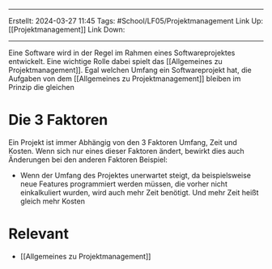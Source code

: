 
--- 
Erstellt: 2024-03-27    11:45 
Tags: #School/LF05/Projektmanagement 
Link Up: [[Projektmanagement]]
Link Down:

---

Eine Software wird in der Regel im Rahmen eines Softwareprojektes entwickelt. Eine wichtige Rolle dabei spielt das [[Allgemeines zu Projektmanagement]]. Egal welchen Umfang ein Softwareprojekt hat, die Aufgaben von dem [[Allgemeines zu Projektmanagement]]  bleiben im Prinzip die gleichen

# Die 3 Faktoren
Ein Projekt ist immer Abhängig von den 3 Faktoren Umfang, Zeit und Kosten. Wenn sich nur eines dieser Faktoren ändert, bewirkt dies auch Änderungen bei den anderen Faktoren
Beispiel:
- Wenn der Umfang des Projektes unerwartet steigt, da beispielsweise neue Features programmiert werden müssen, die vorher nicht einkalkuliert wurden, wird auch mehr Zeit benötigt. Und mehr Zeit heißt gleich mehr Kosten

# Relevant
- [[Allgemeines zu Projektmanagement]]

